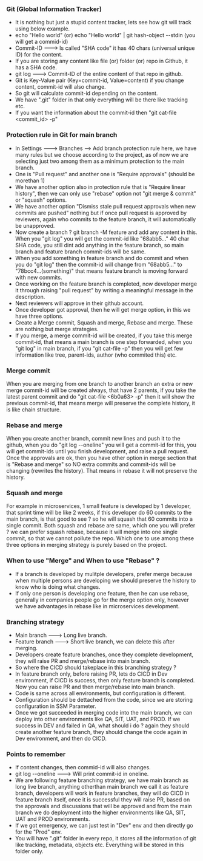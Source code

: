 ### Git (Global Information Tracker)
- It is nothing but just a stupid content tracker, lets see how git will track using below example.
- echo "Hello world" (or) echo "Hello world" | git hash-object --stdin (you will get a commid-id)
- Commit-ID ---> Is called "SHA code" it has 40 chars (universal unique ID) for the content.
- If you are storing any content like file (or) folder (or) repo in Github, it has a SHA code.
- git log ---> Commit-ID of the entire content of that repo in github.
- Git is Key-Value pair (Key=commit-id, Value=content) if you change content, commit-id will also change.
- So git will calculate commit-id depending on the content.
- We have ".git" folder in that only everything will be there like tracking etc.
- If you want the information about the commit-id then "git cat-file <commit_id> -p"

### Protection rule in Git for main branch
- In Settings ---> Branches --> Add branch protection rule here, we have many rules but we choose according to
  the project, as of now we are selecting just two among them as a minimum protection to the main branch.
- One is "Pull request" and another one is "Require approvals" (should be morethan 1)
- We have another option also in protection rule that is "Require linear history", then we can only use
  "rebase" option not "git merge & commit" or "squash" options.
- We have another option "Dismiss stale pull request approvals when new commits are pushed" nothing but if
  once pull request is approved by reviewers, again who commits to the feature branch, it will automatically
  be unapproved.
- Now create a branch ? git branch -M feature and add any content in this. When you "git log" you will get the
  commit-id like "68abb5..." 40 char SHA code, you still dint add anything in the feature branch, so main
  branch and feature branch commit-ids will be same.
- When you add something in feature branch and do commit and when you do "git log" then the commit-id will
  change from "68abb5..." to "78bcc4...(something)" that means feature branch is moving forward with new
  commits.
- Once working on the feature branch is completed, now developer merge it through raising "pull request" by
  writing a meaningful message in the description.
- Next reviewers will approve in their github account.
- Once developer got approval, then he will get merge option, in this we have three options.
- Create a Merge commit, Squash and merge, Rebase and merge. These are nothing but merge strategies.
- If you merge, a merge commit-id will be created, if you take this merge commit-id, that means a main branch
  is one step forwarded, when you "git log" in main branch, if you "git cat-file <cfaa64> -p" then you will
  get few information like tree, parent-ids, author (who commited this) etc.

### Merge commit
When you are merging from one branch to another branch an extra or new merge commit-id will be created always, that have 2 parents, if you take the latest parent commit and do "git cat-file <6b0a63> -p" then it will show the previous commit-id, that means merge will preserve the complete history, it is like chain structure.

### Rebase and merge
When you create another branch, commit new lines and push it to the github, when you do "git log --oneline" you will get a commit-id for this, you will get commit-ids until you finish development, and raise a pull request. Once the approvals are ok, then you have other option in merge section that is "Rebase and merge" so NO extra commits and commit-ids will be changing (rewrites the history). That means in rebase it will not preserve the history.

### Squash and merge
For example in microservices, 1 small feature is developed by 1 developer, that sprint time will be like 2 weeks, if this developer do 60 commits to the main branch, is that good to see ? so he will squash that 60 commits into a single commit. Both squash and rebase are same, which one you will prefer ? we can prefer squash rebase, because it will merge into one single commit, so that we cannot pollute the repo. Which one to use among these three options in merging strategy is purely based on the project.

### When to use "Merge" and When to use "Rebase" ?
- If a branch is developed by mulitple developers, prefer merge because when multiple persons are developing
  we should preserve the history to know who is doing what changes.
- If only one person is developing one feature, then he can use rebase, generally in companies people go for
  the merge option only, however we have advantages in rebase like in microservices development.

### Branching strategy
- Main branch ---> Long live branch.
- Feature branch ---> Short live branch, we can delete this after merging.
- Developers create feature branches, once they complete development, they will raise PR and merge/rebase into
  main branch.
- So where the CICD should takeplace in this branching strategy ?
- In feature branch only, before raising PR, lets do CICD in Dev environment, if CICD is success, then only
  feature branch is completed. Now you can raise PR and then merge/rebase into main branch.
- Code is same across all environments, but configuration is different.
- Configuration should be dettached from the code, since we are storing configuration in SSM Parameter.
- Once we got succeeded in merging code into the main branch, we can deploy into other environments like QA,
  SIT, UAT, and PROD. If we success in DEV and failed in QA, what should i do ? again they should create
  another feature branch, they should change the code again in Dev environment, and then do CICD.
  
### Points to remember
- If content changes, then commid-id will also changes.
- git log --oneline ---> Will print commit-id in oneline.
- We are following feature branching strategy, we have main branch as long live branch, anything otherthan
  main branch we call it as feature branch, developers will work in feature branches, they will do CICD in
  feature branch itself, once it is successful they will raise PR, based on the approvals and discussions that
  will be approved and from the main branch we do deployment into the higher environments like QA, SIT, UAT
  and PROD environments.
- If we got emergency, we can just test in "Dev" env and then directly go for the "Prod" env.
- You will have ".git" folder in every repo, it stores all the information of git like tracking, metadata,
  objects etc. Everything will be stored in this folder only.

